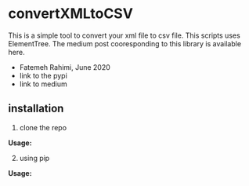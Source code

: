 # convertXMLtoCSV
This is a simple tool to convert your xml file to csv file. This scripts uses ElementTree. The medium post cooresponding to this library is available here. 

* Fatemeh Rahimi, June 2020
* link to the pypi
* link to medium

## installation
1. clone the repo

  **Usage:**

2. using pip

  **Usage:**
  
